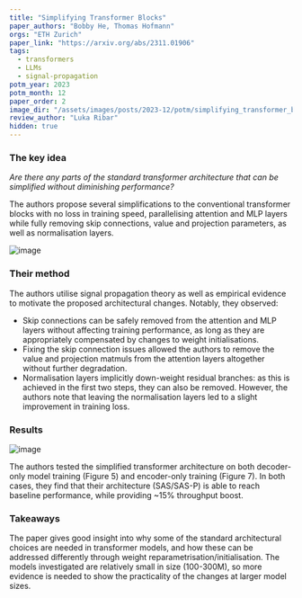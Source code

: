 ```yaml
---
title: "Simplifying Transformer Blocks"
paper_authors: "Bobby He, Thomas Hofmann"
orgs: "ETH Zurich"
paper_link: "https://arxiv.org/abs/2311.01906"
tags:
  - transformers
  - LLMs
  - signal-propagation
potm_year: 2023
potm_month: 12
paper_order: 2
image_dir: "/assets/images/posts/2023-12/potm/simplifying_transformer_blocks"
review_author: "Luka Ribar"
hidden: true
---
```


### The key idea

*Are there any parts of the standard transformer architecture that can be simplified without diminishing performance?*

The authors propose several simplifications to the conventional transformer blocks with no loss in training speed, parallelising attention and MLP layers while fully removing skip connections, value and projection parameters, as well as normalisation layers.

![image]({{page.image_dir}}/figure_1.png)

### Their method

The authors utilise signal propagation theory as well as empirical evidence to motivate the proposed architectural changes. Notably, they observed:

* Skip connections can be safely removed from the attention and MLP layers without affecting training performance, as long as they are appropriately compensated by changes to weight initialisations.
* Fixing the skip connection issues allowed the authors to remove the value and projection matmuls from the attention layers altogether without further degradation.
* Normalisation layers implicitly down-weight residual branches: as this is achieved in the first two steps, they can also be removed. However, the authors note that leaving the normalisation layers led to a slight improvement in training loss.

### Results

![image]({{page.image_dir}}/figure_5_7.png)

The authors tested the simplified transformer architecture on both decoder-only model training (Figure 5) and encoder-only training (Figure 7). In both cases, they find that their architecture (SAS/SAS-P) is able to reach baseline performance, while providing ~15% throughput boost.

### Takeaways

The paper gives good insight into why some of the standard architectural choices are needed in transformer models, and how these can be addressed differently through weight reparametrisation/initialisation. The models investigated are relatively small in size (100-300M), so more evidence is needed to show the practicality of the changes at larger model sizes.
